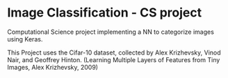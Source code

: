 # Image Classification - CS project

Computational Science project implementing a NN to categorize images using Keras.

This Project uses the Cifar-10 dataset, collected by Alex Krizhevsky, Vinod Nair, and Geoffrey Hinton.
(Learning Multiple Layers of Features from Tiny Images, Alex Krizhevsky, 2009)
